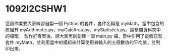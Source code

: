 # 1092I2CSHW1
這個作業要大家練習自製一個 Python 的套件，套件名稱是 myMath，當中包含的模組有 myArithmetic.py、myCalcArea.py、myStatistics.py。請參閱資料夾中的檔案。
製作好專案後，請大家再創創建一個 main.py 檔，當中引用了這個自製套件 myMath，並利用當中的模組來計算使用者輸入的五個數值的平均值，並列印出來。
